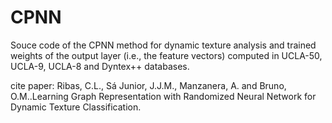 # CPNN
Souce code of the CPNN method for dynamic texture analysis and trained weights of the output layer (i.e., the feature vectors) computed in UCLA-50, UCLA-9, UCLA-8 and Dyntex++ databases.






cite paper: Ribas, C.L., Sá Junior, J.J.M., Manzanera, A. and Bruno, O.M..Learning Graph Representation with Randomized Neural Network for Dynamic Texture Classification.
